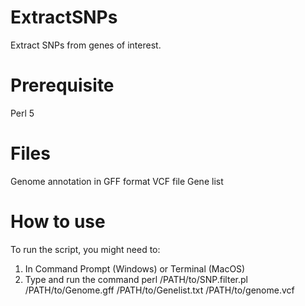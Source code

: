 # ExtractSNPs
Extract SNPs from genes of interest.
# Prerequisite
Perl 5 <br />
# Files
Genome annotation in GFF format
VCF file
Gene list
# How to use
To run the script, you might need to:
  1. In Command Prompt (Windows) or Terminal (MacOS)
  2. Type and run the command perl /PATH/to/SNP.filter.pl /PATH/to/Genome.gff /PATH/to/Genelist.txt /PATH/to/genome.vcf

